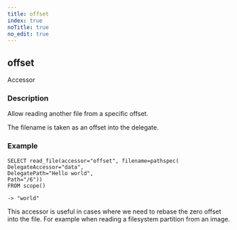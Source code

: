 ```yaml
---
title: offset
index: true
noTitle: true
no_edit: true
---
```




<div class="vql_item"></div>


## offset
<span class='vql_type label label-warning pull-right page-header'>Accessor</span>


### Description

Allow reading another file from a specific offset.

The filename is taken as an offset into the delegate.

### Example

```vql
SELECT read_file(accessor="offset", filename=pathspec(
DelegateAccessor="data",
DelegatePath="Hello world",
Path="/6"))
FROM scope()

-> "world"
```

This accessor is useful in cases where we need to rebase the zero
offset into the file. For example when reading a filesystem
partition from an image.


